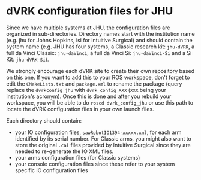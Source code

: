 dVRK configuration files for JHU
================================

Since we have multiple systems at JHU, the configuration files are
organized in sub-directories.  Directory names start with the
institution name (e.g. jhu for Johns Hopkins, isi for Intuitive
Surgical) and should contain the system name (e.g. JHU has four
systems, a Classic research kit: `jhu-dVRK`, a full da Vinci Classic:
`jhu-daVinci`, a full da Vinci Si: `jhu-daVinci-Si` and a Si Kit:
`jhu-dVRK-Si`).

We strongly encourage each dVRK site to create their own repository
based on this one.  If you want to add this to your ROS workspace,
don't forget to edit the `CMakeLists.txt` and `package.xml` to rename
the package (query replace the `dvrkconfig_jhu` with `dvrk_config_XXX`
(`XXX` being your institution's acronym). Once this is done and after
you rebuild your workspace, you will be able to do `roscd
dvrk_config_jhu` or use this path to locate the dVRK configuration
files in your own launch files.

Each directory should contain:
  * your IO configuration files, `sawRobotIO1394-xxxxx.xml`, for each arm identified by its serial
number.  For Classic arms, you might also want to store the original `.cal` files provided by Intuitive Surgical since they are needed to re-generate the IO XML files.
  * your arms configuration files (for Classic systems)
  * your console configuration files since these refer to your system specific IO configuration files
